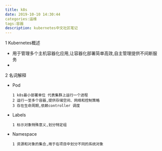 ```yaml
---
title: k8s
date: 2019-10-10 14:30:44
categories:运维
tags:容器
description: kubernetes中文社区笔记
---
```


1 Kubernetes概述
 - 用于管理多个主机容器化应用,让容器化部署简单高效,自主管理提供不间断服务
 - 
 
2 名词解释
 - Pod
    ```
   1 k8s最小部署单位 代表集群上运行一个进程
   2 运行一至多个容器,提供存储空间、网络和控制策略 
   3 存在生命周期,依赖controller 调度
    ```
 - Labels
    ```
   1 标示对象特殊意义,划分特定组
    ```
 - Namespace
    ```
   1 资源和对象的集合,用于在项目中划分不同的系统对象
    ```
